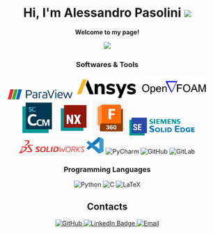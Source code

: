 <h1 align="center">
  Hi, I'm Alessandro Pasolini     
  <img src="https://media.giphy.com/media/v1.Y2lkPTc5MGI3NjExdmQwMzBmdTk2Zmt2NWdleG5qOXhvM3ltcnRqcGEwcGpiaGw1bHF1aSZlcD12MV9pbnRlcm5hbF9naWZfYnlfaWQmY3Q9cw/juua9i2c2fA0AIp2iq/giphy.gif" width="50"/> 
</h1>

<p align="center">
  <b>Welcome to my page!</b>
</p>

<div align="center">
  <img src="https://media.giphy.com/media/v1.Y2lkPTc5MGI3NjExZnRhcjRzM242enVvN3dhZ3NicGxpNDh6djJ0dWk4bDRtZHd6MWFjZyZlcD12MV9pbnRlcm5hbF9naWZfYnlfaWQmY3Q9Zw/qgQUggAC3Pfv687qPC/giphy.gif" height="300"/>
</div>



<h3 align="center">Softwares & Tools</h3>

<p align="center">
  <img src="logo/paraview.png" alt="Paraview" width="150"/>
  <img src="logo/ansys.png" alt="Ansys" width="150"/>  
  <img src="logo/openfoam.svg" alt="Openfoam" width="150"/>  
  <img src="logo/starccm.webp" alt="Starccm" width="80"/>
  <img src="logo/nx.svg" alt="Nx" width="80"/>
  <img src="logo/fusion.jpg" alt="Fusion" width="80"/>
  <img src="logo/solidedge.png" alt="Solidedge" width="150"/>
  <img src="logo/solidworks.png" alt="Solidworks" width="150"/>

  <img src="logo/vscode.svg" alt="Vscode" width="40"/>
  <img src="https://skillicons.dev/icons?i=pycharm" title="PyCharm" alt="PyCharm" />
  
  <img src="https://skillicons.dev/icons?i=github" title="GitHub" alt="GitHub" />
  <img src="https://skillicons.dev/icons?i=gitlab" title="GitLab" alt="GitLab" />

<h3 align="center">Programming Languages</h3>

<p align="center">
  <img src="https://skillicons.dev/icons?i=py" title="Python" alt="Python" />
  <img src="https://skillicons.dev/icons?i=c" title="C" alt="C" />
  <img src="https://skillicons.dev/icons?i=latex" title="LaTeX" alt="LaTeX" />

</p> 
  
  




</p>

<h2 align="center">Contacts</h2>

<div align="center" id="badges">
  <a href="https://github.com/pasodes">
    <img alt="GitHub" src="https://img.shields.io/badge/-Github-181717?style=for-the-badge&logo=github&logoColor=white" />
  </a> 
  <a href="https://www.linkedin.com/in/alessandro-pasolini-10813b234">
    <img src="https://img.shields.io/badge/LinkedIn-blue?style=for-the-badge&logo=linkedin&logoColor=white" alt="LinkedIn Badge"/>
  </a>
  <a href="mailto:alessandro1.pasolini@mail.polimi.it">
    <img alt="Email" src="https://img.shields.io/badge/-Email-D14836?style=for-the-badge&logo=gmail&logoColor=white" />
  </a>  
</div>

